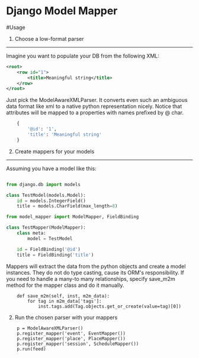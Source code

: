 Django Model Mapper
===================

#Usage

1. Choose a low-format parser
-----------------------------
Imagine you want to populate your DB from the following XML:
```xml
<root>
    <row id="1">
        <title>Meaningful string</title>
    </row>
</root>
```

Just pick the ModelAwareXMLParser. It converts even such an ambiguous
data format like xml to a native python representation nicely.
Notice that attributes will be mapped to a properties with names prefixed by @ char.


```python
    {
        '@id': '1',
        'title': 'Meaningful string'
    }
```

2. Create mappers for your models
----------------------------------
Assuming you have a model like this:
```python

from django.db import models

class TestModel(models.Model):
    id = models.IntegerField()
    title = models.CharField(max_length=8)
```

```python
from model_mapper import ModelMapper, FieldBinding

class TestMapper(ModelMapper):
    class meta:
        model = TestModel

    id = FieldBinding('@id')
    title = FieldBinding('title')
```

Mappers will extract the data from the python objects and create a model
instances. They do not do type casting, cause its ORM's responsibility.
If you need to handle a many-to many relationships, specify save_m2m
method for the mapper class and do it manually.

```
    def save_m2m(self, inst, m2m_data):
        for tag in m2m_data['tags']:
            inst.tags.add(Tag.objects.get_or_create(value=tag)[0])
```

2. Run the chosen parser with your mappers
```
    p = ModelAwareXMLParser()
    p.register_mapper('event', EventMapper())
    p.register_mapper('place', PlaceMapper())
    p.register_mapper('session', ScheduleMapper())
    p.run(feed)
```
